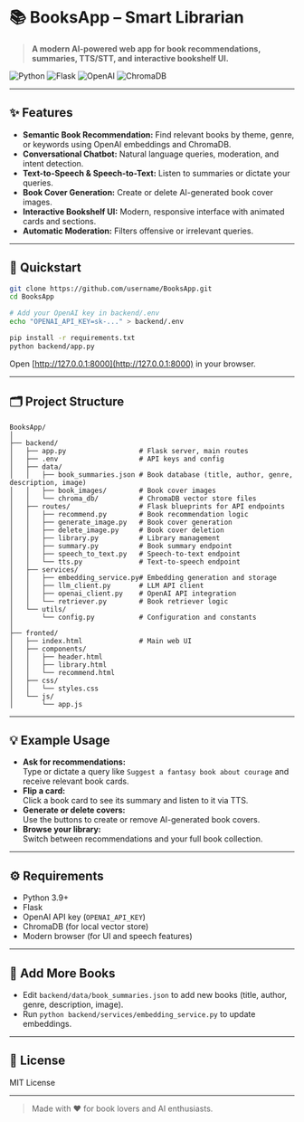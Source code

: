 # 📚 BooksApp – Smart Librarian

> **A modern AI-powered web app for book recommendations, summaries, TTS/STT, and interactive bookshelf UI.**

![Python](https://img.shields.io/badge/python-3.9%2B-blue?logo=python)
![Flask](https://img.shields.io/badge/flask-web%20app-lightgrey?logo=flask)
![OpenAI](https://img.shields.io/badge/openai-embeddings%20%7C%20chat-green?logo=openai)
![ChromaDB](https://img.shields.io/badge/chromadb-vector%20store-orange?logo=databricks)

---

## ✨ Features

- **Semantic Book Recommendation:** Find relevant books by theme, genre, or keywords using OpenAI embeddings and ChromaDB.
- **Conversational Chatbot:** Natural language queries, moderation, and intent detection.
- **Text-to-Speech & Speech-to-Text:** Listen to summaries or dictate your queries.
- **Book Cover Generation:** Create or delete AI-generated book cover images.
- **Interactive Bookshelf UI:** Modern, responsive interface with animated cards and sections.
- **Automatic Moderation:** Filters offensive or irrelevant queries.

---

## 🚀 Quickstart

```bash
git clone https://github.com/username/BooksApp.git
cd BooksApp

# Add your OpenAI key in backend/.env
echo "OPENAI_API_KEY=sk-..." > backend/.env

pip install -r requirements.txt
python backend/app.py
```

Open [http://127.0.0.1:8000](http://127.0.0.1:8000) in your browser.

---

## 🗂️ Project Structure

```
BooksApp/
│
├── backend/
│   ├── app.py                  # Flask server, main routes
│   ├── .env                    # API keys and config
│   ├── data/
│   │   ├── book_summaries.json # Book database (title, author, genre, description, image)
│   │   ├── book_images/        # Book cover images
│   │   └── chroma_db/          # ChromaDB vector store files
│   ├── routes/                 # Flask blueprints for API endpoints
│   │   ├── recommend.py        # Book recommendation logic
│   │   ├── generate_image.py   # Book cover generation
│   │   ├── delete_image.py     # Book cover deletion
│   │   ├── library.py          # Library management
│   │   ├── summary.py          # Book summary endpoint
│   │   ├── speech_to_text.py   # Speech-to-text endpoint
│   │   └── tts.py              # Text-to-speech endpoint
│   ├── services/
│   │   ├── embedding_service.py# Embedding generation and storage
│   │   ├── llm_client.py       # LLM API client
│   │   ├── openai_client.py    # OpenAI API integration
│   │   └── retriever.py        # Book retriever logic
│   └── utils/
│       └── config.py           # Configuration and constants
│
├── fronted/
│   ├── index.html              # Main web UI
│   ├── components/
│   │   ├── header.html
│   │   ├── library.html
│   │   └── recommend.html
│   ├── css/
│   │   └── styles.css
│   └── js/
│       └── app.js
```

---

## 💡 Example Usage

- **Ask for recommendations:**  
  Type or dictate a query like `Suggest a fantasy book about courage` and receive relevant book cards.
- **Flip a card:**  
  Click a book card to see its summary and listen to it via TTS.
- **Generate or delete covers:**  
  Use the buttons to create or remove AI-generated book covers.
- **Browse your library:**  
  Switch between recommendations and your full book collection.

---

## ⚙️ Requirements

- Python 3.9+
- Flask
- OpenAI API key (`OPENAI_API_KEY`)
- ChromaDB (for local vector store)
- Modern browser (for UI and speech features)

---

## 📖 Add More Books

- Edit `backend/data/book_summaries.json` to add new books (title, author, genre, description, image).
- Run `python backend/services/embedding_service.py` to update embeddings.

---

## 📝 License

MIT License

---

> Made with ❤️ for book lovers and AI enthusiasts.
